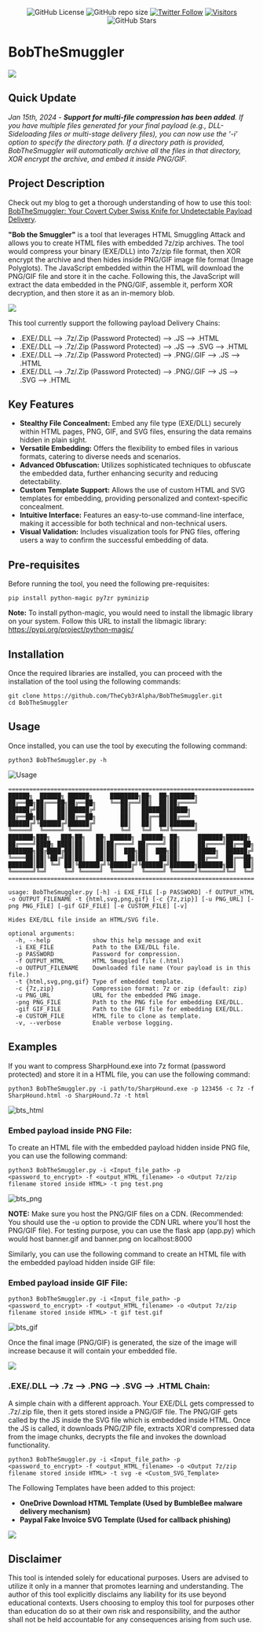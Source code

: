 <div align="center">

  ![GitHub License](https://img.shields.io/github/license/TheCyb3rAlpha/BobTheSmuggler?color=yellow)
  ![GitHub repo size](https://img.shields.io/github/repo-size/TheCyb3rAlpha/BobTheSmuggler?color=green)
  [![Twitter Follow](https://img.shields.io/twitter/follow/TheCyb3rAlpha.svg?style=social)](https://twitter.com/TheCyb3rAlpha)
  [![Visitors](https://visitor-badge.laobi.icu/badge?page_id=TheCyb3rAlpha.BobTheSmuggler)](https://github.com/TheCyb3rAlpha/BobTheSmuggler)
  ![GitHub Stars](https://img.shields.io/github/stars/TheCyb3rAlpha/BobTheSmuggler)



</div>

# BobTheSmuggler

![](images/bob.png)

## Quick Update
_Jan 15th, 2024 - **Support for multi-file compression has been added**. If you have multiple files generated for your final payload (e.g., DLL-Sideloading files or multi-stage delivery files), you can now use the '-i' option to specify the directory path. If a directory path is provided, BobTheSmuggler will automatically archive all the files in that directory, XOR encrypt the archive, and embed it inside PNG/GIF._

## Project Description

Check out my blog to get a thorough understanding of how to use this tool: [BobTheSmuggler: Your Covert Cyber Swiss Knife for Undetectable Payload Delivery](https://medium.com/@TheCyb3rAlpha/bobthesmuggler-your-covert-cyber-swiss-knife-for-undetectable-payload-delivery-bc84f3037522).

**"Bob the Smuggler"** is a tool that leverages HTML Smuggling Attack and allows you to create HTML files with embedded 7z/zip archives. The tool would compress your binary (EXE/DLL) into 7z/zip file format, then XOR encrypt the archive and then hides inside PNG/GIF image file format (Image Polyglots). The JavaScript embedded within the HTML will download the PNG/GIF file and store it in the cache. Following this, the JavaScript will extract the data embedded in the PNG/GIF, assemble it, perform XOR decryption, and then store it as an in-memory blob.

![](https://www.plantuml.com/plantuml/dpng/bP7BRzf04CRl_YkcbygSE5O2LQKonhIYJSGZoe7BuXt3IlkmPjSGyzTdRCSAIW0f5qlU-RxVFBw93u92PNJqBHpG81WHa9I8slSe6YqnHtL4I5ymhuBOQOIPua-SFgV3wM8n6BCeSQOaz1w-GsfpgilGYhOs_d4UdbK99nKEK0hlJuvaOr45n2rdveXRmazu_9yDW6Um4DVe1n70A3Kxb3qHPTTOsKRAw8rNTW-hW7jXtPv4UQYPZDhZPtZsPtQNoFKl4bTFsLqYrplhH-Dy_My1Zk21TwNRYAaYp8EkcTLQjfOzSs6bnixwHlJSnKfLS0ePMYGH4FwAerZbf3Y6nCac1jPoWe547fIp7DDlxz7iTDrdaLG-EDCDjqPJweQpyIX_NGtbiWKFUCtTRs_TJTiK2r7fqFg6VB0BRxzJGiZ_V18hzBkkkT2Ogyr3Twub2bb3uOYXMXsHQgxpK6KqOLHbz2i0)


This tool currently support the following payload Delivery Chains:

- .EXE/.DLL --> .7z/.Zip (Password Protected) --> .JS --> .HTML
- .EXE/.DLL --> .7z/.Zip (Password Protected) --> .JS --> .SVG --> .HTML
- .EXE/.DLL --> .7z/.Zip (Password Protected) --> .PNG/.GIF --> .JS --> .HTML
- .EXE/.DLL --> .7z/.Zip (Password Protected) --> .PNG/.GIF --> JS --> .SVG --> .HTML

## Key Features
- **Stealthy File Concealment:** Embed any file type (EXE/DLL) securely within HTML pages, PNG, GIF, and SVG files, ensuring the data remains hidden in plain sight.
- **Versatile Embedding:** Offers the flexibility to embed files in various formats, catering to diverse needs and scenarios.
- **Advanced Obfuscation:** Utilizes sophisticated techniques to obfuscate the embedded data, further enhancing security and reducing detectability.
- **Custom Template Support:** Allows the use of custom HTML and SVG templates for embedding, providing personalized and context-specific concealment.
- **Intuitive Interface:** Features an easy-to-use command-line interface, making it accessible for both technical and non-technical users.
- **Visual Validation:** Includes visualization tools for PNG files, offering users a way to confirm the successful embedding of data.

## Pre-requisites

Before running the tool, you need the following pre-requisites:

```
pip install python-magic py7zr pyminizip
```

**Note:** To install python-magic, you would need to install the libmagic library on your system. Follow this URL to install the libmagic library: https://pypi.org/project/python-magic/

## Installation

Once the required libraries are installed, you can proceed with the installation of the tool using the following commands:

```
git clone https://github.com/TheCyb3rAlpha/BobTheSmuggler.git
cd BobTheSmuggler
```

## Usage

Once installed, you can use the tool by executing the following command:
```
python3 BobTheSmuggler.py -h
```

![Usage](images/usage.png "usage")

```
======================================================================
██████╗  ██████╗ ██████╗     ████████╗██╗  ██╗███████╗
██╔══██╗██╔═══██╗██╔══██╗    ╚══██╔══╝██║  ██║██╔════╝
██████╔╝██║   ██║██████╔╝       ██║   ███████║█████╗
██╔══██╗██║   ██║██╔══██╗       ██║   ██╔══██║██╔══╝
██████╔╝╚██████╔╝██████╔╝       ██║   ██║  ██║███████╗
╚═════╝  ╚═════╝ ╚═════╝        ╚═╝   ╚═╝  ╚═╝╚══════╝
███████╗███╗   ███╗██╗   ██╗ ██████╗  ██████╗ ██╗     ███████╗██████╗
██╔════╝████╗ ████║██║   ██║██╔════╝ ██╔════╝ ██║     ██╔════╝██╔══██╗
███████╗██╔████╔██║██║   ██║██║  ███╗██║  ███╗██║     █████╗  ██████╔╝
╚════██║██║╚██╔╝██║██║   ██║██║   ██║██║   ██║██║     ██╔══╝  ██╔══██╗
███████║██║ ╚═╝ ██║╚██████╔╝╚██████╔╝╚██████╔╝███████╗███████╗██║  ██║
╚══════╝╚═╝     ╚═╝ ╚═════╝  ╚═════╝  ╚═════╝ ╚══════╝╚══════╝╚═╝  ╚═╝
======================================================================

usage: BobTheSmuggler.py [-h] -i EXE_FILE [-p PASSWORD] -f OUTPUT_HTML -o OUTPUT_FILENAME -t {html,svg,png,gif} [-c {7z,zip}] [-u PNG_URL] [-png PNG_FILE] [-gif GIF_FILE] [-e CUSTOM_FILE] [-v]

Hides EXE/DLL file inside an HTML/SVG file.

optional arguments:
  -h, --help            show this help message and exit
  -i EXE_FILE           Path to the EXE/DLL file.
  -p PASSWORD           Password for compression.
  -f OUTPUT_HTML        HTML Smuggled file (.html)
  -o OUTPUT_FILENAME    Downloaded file name (Your payload is in this file.)
  -t {html,svg,png,gif} Type of embedded template.
  -c {7z,zip}           Compression format: 7z or zip (default: zip)
  -u PNG_URL            URL for the embedded PNG image.
  -png PNG_FILE         Path to the PNG file for embedding EXE/DLL.
  -gif GIF_FILE         Path to the GIF file for embedding EXE/DLL.
  -e CUSTOM_FILE        HTML file to clone as template.
  -v, --verbose         Enable verbose logging.
```

## Examples

If you want to compress SharpHound.exe into 7z format (password protected) and store it in a HTML file, you can use the following command:

```
python3 BobTheSmuggler.py -i path/to/SharpHound.exe -p 123456 -c 7z -f SharpHound.html -o SharpHound.7z -t html
```

![bts_html](images/bts_html.png "HTML Creation")


### Embed payload inside PNG File:
To create an HTML file with the embedded payload hidden inside PNG file, you can use the following command:
```
python3 BobTheSmuggler.py -i <Input_file_path> -p <password_to_encrypt> -f <output_HTML_filename> -o <Output 7z/zip filename stored inside HTML> -t png test.png
```

![bts_png](images/bts_png.png "PNG Creation")

**NOTE:** Make sure you host the PNG/GIF files on a CDN. (Recommended: You should use the -u option to provide the CDN URL where you'll host the PNG/GIF file). For testing purpose, you can use the flask app (app.py) which would host banner.gif and banner.png on localhost:8000

Similarly, you can use the following command to create an HTML file with the embedded payload hidden inside GIF file:

### Embed payload inside GIF File:
```
python3 BobTheSmuggler.py -i <Input_file_path> -p <password_to_encrypt> -f <output_HTML_filename> -o <Output 7z/zip filename stored inside HTML> -t gif test.gif
```
![bts_gif](images/bts_gif.png "GIF Creation")

Once the final image (PNG/GIF) is generated, the size of the image will increase because it will contain your embedded file.

![](images/bts_image.png)

### .EXE/.DLL --> .7z --> .PNG --> .SVG --> .HTML Chain:
A simple chain with a different approach. Your EXE/DLL gets compressed to .7z/.zip file, then it gets stored inside a PNG/GIF file. The PNG/GIF gets called by the JS inside the SVG file which is embedded inside HTML. Once the JS is called, it downloads PNG/ZIP file, extracts XOR'd compressed data from the image chunks, decrypts the file and invokes the download functionality.

```
python3 BobTheSmuggler.py -i <Input_file_path> -p <password_to_encrypt> -f <output_HTML_filename> -o <Output 7z/zip filename stored inside HTML> -t svg -e <Custom_SVG_Template>
```

The Following Templates have been added to this project:
 - **OneDrive Download HTML Template (Used by BumbleBee malware delivery mechanism)**
 - **Paypal Fake Invoice SVG Template (Used for callback phishing)**

![](images/bts_templates.png)

## Disclaimer
This tool is intended solely for educational purposes. Users are advised to utilize it only in a manner that promotes learning and understanding. The author of this tool explicitly disclaims any liability for its use beyond educational contexts. Users choosing to employ this tool for purposes other than education do so at their own risk and responsibility, and the author shall not be held accountable for any consequences arising from such use.
